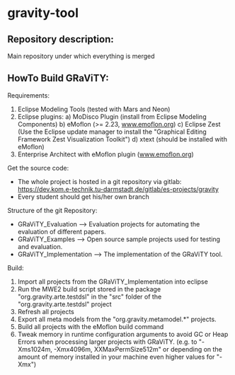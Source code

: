 
# gravity-tool

## Repository description:

Main repository under which everything is merged

## HowTo Build GRaViTY:

Requirements:
1. Eclipse Modeling Tools (tested with Mars and Neon)
2. Eclipse plugins: 
 a) MoDisco Plugin (install from Eclipse Modeling Components)
 b) eMoflon  (>= 2.23, www.emoflon.org)
 c) Eclipse Zest (Use the Eclipse update manager to install the 
    "Graphical Editing Framework Zest Visualization Toolkit")
 d) xtext (should be installed with eMoflon)
3. Enterprise Architect with eMoflon plugin (www.emoflon.org)

Get the source code:
- The whole project is hosted in a git repository via gitlab: 
	https://dev.kom.e-technik.tu-darmstadt.de/gitlab/es-projects/gravity
- Every student should get his/her own branch

Structure of the git Repository:
- GRaViTY_Evaluation
--> Evaluation projects for automating the evaluation of different papers.
- GRaViTY_Examples
--> Open source sample projects used for testing and evaluation.
- GRaViTY_Implementation
--> The implementation of the GRaViTY tool. 

Build:
1. Import all projects from the GRaViTY_Implementation into eclipse
2. Run the MWE2 build script stored in the package "org.gravity.arte.testdsl"
   in the "src" folder of the "org.gravity.arte.testdsl" project
3. Refresh all projects
4. Export all meta models from the "org.gravity.metamodel.*" projects.
5. Build all projects with the eMoflon build command
6. Tweak memory in runtime configuration arguments to avoid GC or Heap Errors
   when processing larger projects with GRaViTY.
   (e.g. to "-Xms1024m, -Xmx4096m, XXMaxPermSize512m" or depending on the amount 
   of memory installed in your machine even higher values for "-Xmx")
